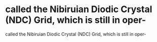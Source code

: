 # called the Nibiruian Diodic Crystal (NDC) Grid, which is still in oper-

called the Nibiruian Diodic Crystal (NDC) Grid, which is still in oper-